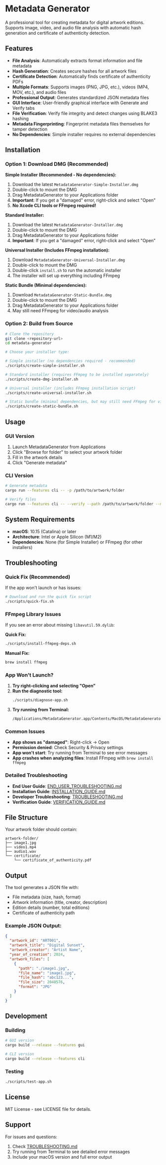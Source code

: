 # Metadata Generator

A professional tool for creating metadata for digital artwork editions. Supports image, video, and audio file analysis with automatic hash generation and certificate of authenticity detection.

## Features

- **File Analysis**: Automatically extracts format information and file metadata
- **Hash Generation**: Creates secure hashes for all artwork files
- **Certificate Detection**: Automatically finds certificate of authenticity PDFs
- **Multiple Formats**: Supports images (PNG, JPG, etc.), videos (MP4, MOV, etc.), and audio files
- **Professional Output**: Generates standardized JSON metadata files
- **GUI Interface**: User-friendly graphical interface with Generate and Verify tabs
- **File Verification**: Verify file integrity and detect changes using BLAKE3 hashing
- **Metadata Fingerprinting**: Fingerprint metadata files themselves for tamper detection
- **No Dependencies**: Simple installer requires no external dependencies

## Installation

### Option 1: Download DMG (Recommended)

**Simple Installer (Recommended - No dependencies):**
1. Download the latest `MetadataGenerator-Simple-Installer.dmg`
2. Double-click to mount the DMG
3. Drag MetadataGenerator to your Applications folder
4. **Important**: If you get a "damaged" error, right-click and select "Open"
5. **No Xcode CLI tools or FFmpeg required!**

**Standard Installer:**
1. Download the latest `MetadataGenerator-Installer.dmg`
2. Double-click to mount the DMG
3. Drag MetadataGenerator to your Applications folder
4. **Important**: If you get a "damaged" error, right-click and select "Open"

**Universal Installer (Includes FFmpeg installation):**
1. Download `MetadataGenerator-Universal-Installer.dmg`
2. Double-click to mount the DMG
3. Double-click `install.sh` to run the automatic installer
4. The installer will set up everything including FFmpeg

**Static Bundle (Minimal dependencies):**
1. Download `MetadataGenerator-Static-Bundle.dmg`
2. Double-click to mount the DMG
3. Drag MetadataGenerator to your Applications folder
4. May still need FFmpeg for video/audio analysis

### Option 2: Build from Source

```bash
# Clone the repository
git clone <repository-url>
cd metadata-generator

# Choose your installer type:

# Simple installer (no dependencies required - recommended)
./scripts/create-simple-installer.sh

# Standard installer (requires FFmpeg to be installed separately)
./scripts/create-dmg-installer.sh

# Universal installer (includes FFmpeg installation script)
./scripts/create-universal-installer.sh

# Static bundle (minimal dependencies, but may still need FFmpeg for video/audio)
./scripts/create-static-bundle.sh
```

## Usage

### GUI Version
1. Launch MetadataGenerator from Applications
2. Click "Browse for folder" to select your artwork folder
3. Fill in the artwork details
4. Click "Generate metadata"

### CLI Version
```bash
# Generate metadata
cargo run --features cli -- -p /path/to/artwork/folder

# Verify files
cargo run --features cli -- --verify --path /path/to/artwork/folder --metadata-file /path/to/metadata.json
```

## System Requirements

- **macOS**: 10.15 (Catalina) or later
- **Architecture**: Intel or Apple Silicon (M1/M2)
- **Dependencies**: None (for Simple Installer) or FFmpeg (for other installers)

## Troubleshooting

### Quick Fix (Recommended)
If the app won't launch or has issues:

```bash
# Download and run the quick fix script
./scripts/quick-fix.sh
```

### FFmpeg Library Issues

If you see an error about missing `libavutil.59.dylib`:

**Quick Fix:**
```bash
./scripts/install-ffmpeg-deps.sh
```

**Manual Fix:**
```bash
brew install ffmpeg
```

### App Won't Launch?

1. **Try right-clicking and selecting "Open"**
2. **Run the diagnostic tool:**
   ```bash
   ./scripts/diagnose-app.sh
   ```
3. **Try running from Terminal:**
   ```bash
   /Applications/MetadataGenerator.app/Contents/MacOS/MetadataGenerator
   ```

### Common Issues

- **App shows as "damaged"**: Right-click → Open
- **Permission denied**: Check Security & Privacy settings
- **App won't start**: Try running from Terminal to see error messages
- **App crashes when analyzing files**: Install FFmpeg with `brew install ffmpeg`

### Detailed Troubleshooting

- **End User Guide**: [END_USER_TROUBLESHOOTING.md](END_USER_TROUBLESHOOTING.md)
- **Installation Guide**: [INSTALLATION_GUIDE.md](INSTALLATION_GUIDE.md)
- **Developer Troubleshooting**: [TROUBLESHOOTING.md](TROUBLESHOOTING.md)
- **Verification Guide**: [VERIFICATION_GUIDE.md](VERIFICATION_GUIDE.md)

## File Structure

Your artwork folder should contain:
```
artwork-folder/
├── image1.jpg
├── video1.mp4
├── audio1.wav
└── certificate/
    └── certificate_of_authenticity.pdf
```

## Output

The tool generates a JSON file with:
- File metadata (size, hash, format)
- Artwork information (title, creator, description)
- Edition details (number, total editions)
- Certificate of authenticity path

### Example JSON Output:
```json
{
  "artwork_id": "ART001",
  "artwork_title": "Digital Sunset",
  "artwork_creator": "Artist Name",
  "year_of_creation": 2024,
  "artwork_files": [
    {
      "path": "./image1.jpg",
      "file_name": "image1.jpg",
      "file_hash": "abc123...",
      "file_size": 2048576,
      "format": "JPG"
    }
  ]
}
```

## Development

### Building
```bash
# GUI version
cargo build --release --features gui

# CLI version
cargo build --release --features cli
```

### Testing
```bash
./scripts/test-app.sh
```

## License

MIT License - see LICENSE file for details.

## Support

For issues and questions:
1. Check [TROUBLESHOOTING.md](TROUBLESHOOTING.md)
2. Try running from Terminal to see detailed error messages
3. Include your macOS version and full error output 